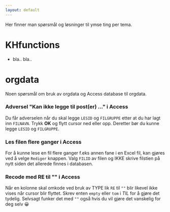 ```yaml
---
layout: default
---
```


Her finner man spørsmål og løsninger til ymse ting per tema.

# KHfunctions

- bla.. bla..


# orgdata

Noen spørsmål om bruk av orgdata og Access database til orgdata.

### Adversel "Kan ikke legge til post(er) ..." i Access

Du får adverselen når du skal legge `LESID` og `FILGRUPPE` etter at du har lagt
inn `FILNAVN`. Trykk **OK** og flytt cursor ned eller opp. Deretter bør du kunne
legge `LESID` og `FILGRUPPE`.

### Les filen flere ganger i Access

For å kunne lese en fil flere ganger f.eks annen fane i en Excel fil, kan gjøres
ved å velge `Rediger` knappen. Valg `FILID` av filen og IKKE skrive filstien på
nytt siden det allerede finnes i databasen.

### Recode med RE til "" i Access

Når en kolonne skal omkode ved bruk av TYPE lik `RE` til `""` blir likevel ikke
vises når cursor blir flyttet. Skrev enten `empty` eller `tom` i *TIL* for å gjøre det
tydelig. Selvsagt funker det med `""` også hvis du vil gjøre det vanskelig for deg selv &#128512;

